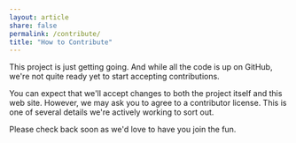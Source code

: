 ```yaml
---
layout: article
share: false
permalink: /contribute/
title: "How to Contribute"
---
```


This project is just getting going. And while all the code is up on GitHub, we're not quite ready yet to start accepting contributions. 

You can expect that we'll accept changes to both the project itself and this web site. However, we may ask you to agree to a contributor license. This is one of several details we're actively working to sort out.

Please check back soon as we'd love to have you join the fun. 
